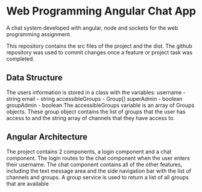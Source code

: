 # Web Programming Angular Chat App 
A chat system developed with angular, node and sockets for the web programming assignment.

This repository contains the src files of the project and the dist. The github repository was used to commit changes once a feature or project task was completed.

## Data Structure

The users information is stored in a class with the variables:
username - string
email - string
accessibleGroups - Group[]
superAdmin - boolean
groupAdmin - boolean
The accessibleGroups variable is an array of Groups objects. These group object contains the list of groups that the user has access to and the string array of channels that they have access to.

## Angular Architecture
The project contains 2 components, a login component and a chat component. The login routes to the chat component when the user enters their username. The chat component contains all of the other features, including the text message area and the side navigation bar with the list of channels and groups. 
A group service is used to return a list of all groups that are available
